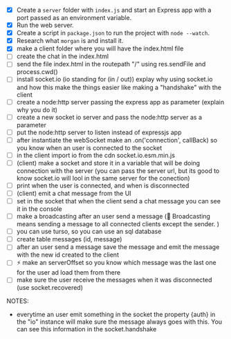- [x] Create a `server` folder with `index.js` and start an Express app with a port passed as an environment variable.
- [x] Run the web server.
- [x] Create a script in `package.json` to run the project with `node --watch`.
- [x] Research what `morgan` is and install it.
- [x] make a client folder where you will have the index.html file 
- [ ] create the chat in the index.html
- [ ] send the file index.html in the routepath "/" using res.sendFile and process.cwd() 
- [ ] install socket.io (io standing for (in / out)) explay why using socket.io and how this make the things easier like making a "handshake" with the client
- [ ] create a node:http server passing the express app as parameter (explain why you do it)
- [ ] create a new socket io server and pass the node:http server as a parameter
- [ ] put the node:http server to listen instead of expressjs app
- [ ] after instantiate the webSocket make an .on('connection', callBack) so you know when an user is connected to the socket
- [ ] in the client import io from the cdn socket.io.esm.min.js
- [ ] (client) make a socket and store it in a variable that will be doing connection with the server (you can pass the server url, but its good to know socket.io will lool in the same server for the conection)
- [ ] print when the user is connected, and when is disconnected
- [ ] (client) emit a chat message from the UI
- [ ] set in the socket that when the client send a chat message you can see it in the console
- [ ] make a broadcasting after an user send a message (📝 Broadcasting means sending a message to all connected clients except the sender. )
- [ ] you can use turso, so you can use an sql database 
- [ ] create table messages (id, message)
- [ ] after an user send a message save the message and emit the message with the new id created to the client
- [ ] ⚡ make an serverOffset so you know which message was the last one for the user ad load them from there
- [ ] make sure the user receive the messages when it was disconnected (use socket.recovered)

NOTES:
 - everytime an user emit something in the socket the property {auth} in the "io" instance will make sure the message always goes with this.
    You can see this information in the socket.handshake